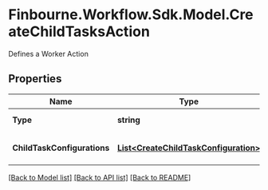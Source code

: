 # Finbourne.Workflow.Sdk.Model.CreateChildTasksAction
Defines a Worker Action

## Properties

Name | Type | Description | Notes
------------ | ------------- | ------------- | -------------
**Type** | **string** | Type name for this Action | 
**ChildTaskConfigurations** | [**List&lt;CreateChildTaskConfiguration&gt;**](CreateChildTaskConfiguration.md) | The Child Task Configurations | 

[[Back to Model list]](../README.md#documentation-for-models) [[Back to API list]](../README.md#documentation-for-api-endpoints) [[Back to README]](../README.md)


